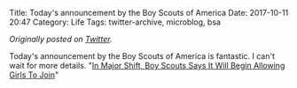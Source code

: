 Title: Today's announcement by the Boy Scouts of America
Date: 2017-10-11 20:47
Category: Life
Tags: twitter-archive, microblog, bsa

_Originally posted on [Twitter](https://web.archive.org/web/https://twitter.com/legoktm/status/918216536652857344)._

Today's announcement by the Boy Scouts of America is fantastic. I can't wait for more details. "[In Major Shift, Boy Scouts Says It Will Begin Allowing Girls To Join](https://www.npr.org/sections/thetwo-way/2017/10/11/557144847/in-major-shift-boy-scouts-says-it-will-begin-allowing-girls-to-join)"
